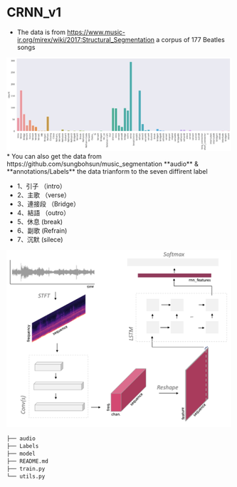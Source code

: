 # CRNN_v1

* The data is from https://www.music-ir.org/mirex/wiki/2017:Structural_Segmentation a corpus of 177 Beatles songs  
<img src="https://github.com/sungbohsun/CRNN_v1/blob/main/png/labels.png" width="600" />  
* You can also get the data from https://github.com/sungbohsun/music_segmentation **audio** & **annotations/Labels**  
the data trianform to the seven diffirent label

  * 1、引子 （intro）
  * 2、主歌 （verse）
  * 3、連接段 （Bridge）
  * 4、結語 （outro）
  * 5、休息 (break)
  * 6、副歌  (Refrain)
  * 7、沉默  (silece)

<img src="https://github.com/sungbohsun/CRNN_v1/blob/main/png/model.png" width="600" />  

```bash
├── audio
├── Labels
├── model
├── README.md
├── train.py
└── utils.py
```
